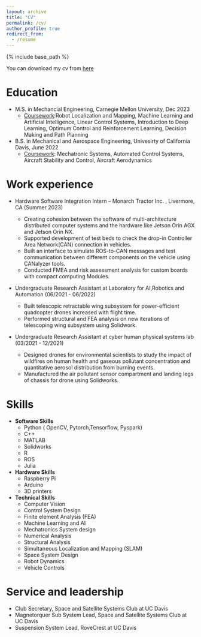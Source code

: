 ```yaml
---
layout: archive
title: "CV"
permalink: /cv/
author_profile: true
redirect_from:
  - /resume
---
```


{% include base_path %}

You can download my cv from [here](https://drive.google.com/file/d/1MHvRbLA8N-ZEX3Pt7fz8x8PqL0c2QPHK/view?usp=sharing)

Education
======

* M.S. in Mechancial Engineering, Carnegie Mellon University, Dec 2023 
  * <u>Coursework</u>:Robot Localization and Mapping, Machine Learning and Artificial Intelligence, Linear Control Systems, Introduction
to Deep Learning, Optimum Control and Reinforcement Learning, Decision Making and Path Planning
* B.S. in Mechanical and Aerospace Engineering, Univesirty of California Davis, June 2022 
  * <u>Coursework</u>: Mechatronic Systems, Automated Control Systems, Aircraft Stability and Control, Aircraft Aerodynamics


Work experience
======
* Hardware Software Integration Intern – Monarch Tractor Inc. , Livermore, CA  (Summer 2023)
  * Creating cohesion between the software of multi-architecture distributed computer systems and the hardware like Jetson Orin AGX and     Jetson Orin NX.
  * Supported development of test beds to check the drop-in Controller Area Network(CAN) connection in vehicles.
  * Built an interface to simulate ROS-to-CAN messages and test communication between different components on the vehicle using CANalyzer tools.
  * Conducted FMEA and risk assessment analysis for custom boards with compact computing Modules. 

* Undergraduate Research Assistant at Laboratory for AI,Robotics and Automation (06/2021 - 06/2022)
  * Built telescopic retractable wing subsystem for power-efficient quadcopter drones increased with flight time.
  * Performed structural and FEA analysis on new iterations of telescoping wing subsystem using Solidwork.
  
* Undergraduate Research Assistant at cyber human physical systems lab (03/2021 - 12/2021)
  * Designed drones for environmental scientists to study the impact of wildfires on human health and gaseous pollutant concentration and quantitative aerosol distribution from burning events.
  * Manufactured the air pollutant sensor compartment and landing legs of chassis for drone using Solidworks.
  
Skills
======
* **Software Skills**
  * Python ( OpenCV, Pytorch,Tensorflow, Pyspark)
  * C++
  * MATLAB
  * Solidworks 
  * R
  * ROS
  * Julia
* **Hardware Skills** 
  * Raspberry Pi
  * Arduino 
  * 3D printers
* **Technical Skills**
  * Computer Vision
  * Control System Design
  * Finite element Analysis (FEA)
  * Machine Learning and AI
  * Mechatronics System design
  * Numerical Analysis
  * Structural Analysis
  * Simultaneous Localization and Mapping (SLAM)
  * Space System Design
  * Robot Dynamics 
  * Vehicle Controls
  

<!-- Publications
======
  <ul>{% for post in site.publications %}
    {% include archive-single-cv.html %}
  {% endfor %}</ul>
  
Talks
======
  <ul>{% for post in site.talks %}
    {% include archive-single-talk-cv.html %}
  {% endfor %}</ul>
  
Teaching
======
  <ul>{% for post in site.teaching %}
    {% include archive-single-cv.html %}
  {% endfor %}</ul> -->
  
Service and leadership
======
* Club Secretary, Space and Satellite Systems Club at UC Davis
* Magnetorquer Sub System Lead, Space and Satellite Systems Club at UC Davis 
* Suspension System Lead, RoveCrest at UC Davis
  
  
